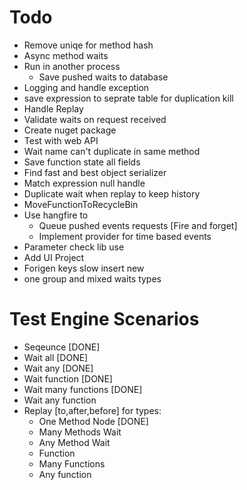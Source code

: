 ﻿# Todo
* Remove uniqe for method hash
* Async method waits
* Run in another process
	* Save pushed waits to database
* Logging and handle exception
* save expression to seprate table for duplication kill
* Handle Replay
* Validate waits on request received
* Create nuget package
* Test with web API
* Wait name can't duplicate in same method
* Save function state all fields
* Find fast and best object serializer
* Match expression null handle
* Duplicate wait when replay to keep history
* MoveFunctionToRecycleBin
* Use hangfire to 
	* Queue pushed events requests [Fire and forget]
	* Implement provider for time based events
* Parameter check lib use
* Add UI Project
* Forigen keys slow insert new
* one group and mixed waits types

# Test Engine Scenarios
* Seqeunce [DONE]
* Wait all [DONE]
* Wait any [DONE]
* Wait function [DONE]
* Wait many functions [DONE]
* Wait any function
* Replay [to,after,before] for types:
	* One Method Node [DONE]
	* Many Methods Wait
	* Any Method Wait
	* Function
	* Many Functions
	* Any function 

